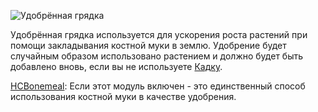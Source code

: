 ![Удобрённая грядка](block:betterwithmods:fertile_farmland)

Удобрённая грядка используется для ускорения роста растений при помощи закладывания костной муки в землю.
Удобрение будет случайным образом использовано растением и должно будет быть добавлено вновь, если вы не используете [Кадку](planter.md).

[HCBonemeal](../hardcore/index.md): Если этот модуль включен - это единственный способ использования костной муки в качестве удобрения.


